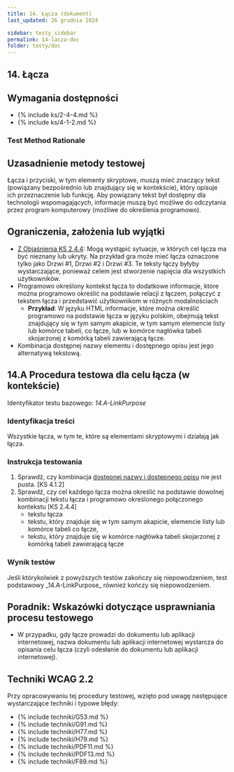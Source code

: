 ```yaml
---
title: 14. Łącza (dokument)
last_updated: 26 grudnia 2024

sidebar: testy_sidebar
permalink: 14-lacza-doc
folder: testy/doc
---
```

## 14. Łącza

## Wymagania dostępności
- {% include ks/2-4-4.md %}
- {% include ks/4-1-2.md %}

### Test Method Rationale


## Uzasadnienie metody testowej
Łącza i przyciski, w tym elementy skryptowe, muszą mieć znaczący tekst (powiązany bezpośrednio lub znajdujący się w&nbsp;kontekście), który opisuje ich przeznaczenie lub funkcję. Aby powiązany tekst był dostępny dla technologii wspomagających, informacje muszą być możliwe do odczytania przez program komputerowy (możliwe do określenia programowo).

## Ograniczenia, założenia lub wyjątki
-   [Z Objaśnienia KS 2.4.4](https://wcag.irdpl.pl/understanding/cel-lacza-w-kontekscie.html): Mogą wystąpić sytuacje, w których cel łącza ma być nieznany lub ukryty. Na przykład gra może mieć łącza oznaczone tylko jako Drzwi #1, Drzwi #2 i Drzwi #3. Te teksty łączy byłyby wystarczające, ponieważ celem jest stworzenie napięcia dla wszystkich użytkowników.
-   Programowo określony kontekst łącza to dodatkowe informacje, które można programowo określić na podstawie relacji z łączem, połączyć z tekstem łącza i przedstawić użytkownikom w różnych modalnościach
    - **Przykład**: W języku HTML informacje, które można określić programowo na podstawie łącza w języku polskim, obejmują tekst znajdujący się w tym samym akapicie, w tym samym elemencie listy lub komórce tabeli, co łącze, lub w komórce nagłówka tabeli skojarzonej z komórką tabeli zawierającą łącze.
-   Kombinacja dostępnej nazwy elementu i dostępnego opisu jest jego alternatywą tekstową.

## 14.A Procedura testowa dla celu łącza (w kontekście)
Identyfikator testu bazowego: _14.A-LinkPurpose_

### Identyfikacja treści
<p id="d14aIC">Wszystkie łącza, w tym te, które są elementami skryptowymi i działają jak łącza.</p>

### Instrukcja testowania

1. Sprawdź, czy kombinacja [dostępnej nazwy i dostępnego opisu](https://www.w3.org/TR/html-aam-1.0/#accessible-name-and-description-computation) nie jest pusta. [KS 4.1.2]
2.  Sprawdź, czy cel każdego łącza można określić na podstawie dowolnej kombinacji tekstu łącza i programowo określonego połączonego kontekstu [KS 2.4.4]
    - tekstu łącza
	- tekstu, który znajduje się w tym samym akapicie, elemencie listy lub komórce tabeli co łącze,
	- tekstu, który znajduje się w komórce nagłówka tabeli skojarzonej z komórką tabeli zawierającą łącze

### Wynik testów
<p id="d14aTR">Jeśli którykolwiek z powyższych testów zakończy się niepowodzeniem, test podstawowy  _14.A-LinkPurpose_ również kończy się niepowodzeniem.</p>

##  Poradnik: Wskazówki dotyczące usprawniania procesu testowego
-   W przypadku, gdy łącze prowadzi do dokumentu lub aplikacji internetowej, nazwa dokumentu lub aplikacji internetowej wystarcza do opisania celu łącza (czyli odesłanie do dokumentu lub aplikacji internetowej).

## Techniki WCAG 2.2
Przy opracowywaniu tej procedury testowej, wzięto pod uwagę następujące wystarczające techniki i typowe błędy:

- {% include techniki/G53.md %}
- {% include techniki/G91.md %}
- {% include techniki/H77.md %}
- {% include techniki/H79.md %}
- {% include techniki/PDF11.md %}
- {% include techniki/PDF13.md %}
- {% include techniki/F89.md %}
